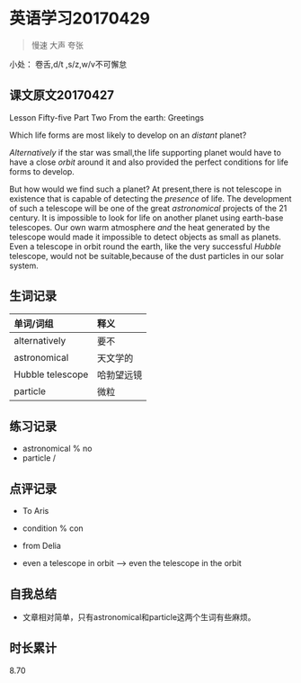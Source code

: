 # 英语学习20170429

> 慢速 大声 夸张

小处： 卷舌,d/t ,s/z,w/v不可懈怠

## 课文原文20170427

Lesson Fifty-five   Part Two   From the earth: Greetings

Which life forms are most likely to develop on an _distant_ planet?

_Alternatively_ if the star was small,the life supporting planet would have to have a close _orbit_ around it and also provided the perfect conditions for life forms to develop.

But how would we find such a planet?
At present,there is not telescope in existence that is capable of detecting the _presence_ of life.
The development of such a telescope will be one of the great _astronomical_ projects of the 21 century.
It is impossible to look for life on another planet using earth-base telescopes.
Our own warm atmosphere _and_ the heat generated by the telescope would made it impossible to detect objects as small as planets. 
Even a telescope in orbit round the earth, like the very successful _Hubble_ telescope, would not be suitable,because of the dust particles in our solar system.


## 生词记录
| 单词/词组 | 释义  |
| :-----| :------|
| alternatively | 要不 |
| astronomical | 天文学的 |
| Hubble telescope | 哈勃望远镜 |
| particle | 微粒 |  

## 练习记录
* astronomical % no 
* particle /

## 点评记录
* To Aris
 * condition % con 

* from Delia
 * even a telescope in orbit  --> even the telescope in the orbit 
  
## 自我总结
* 文章相对简单，只有astronomical和particle这两个生词有些麻烦。


## 时长累计
8.70
